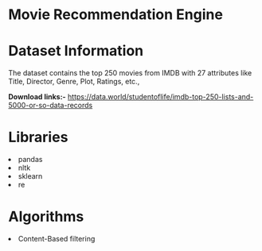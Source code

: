 # Movie Recommendation Engine

# Dataset Information

The dataset contains the top 250 movies from IMDB with 27 attributes like Title, Director, Genre, Plot, Ratings, etc.,

**Download links:-** 
https://data.world/studentoflife/imdb-top-250-lists-and-5000-or-so-data-records

# Libraries

<li>pandas
<li>nltk
<li>sklearn
<li>re


# Algorithms

<li>Content-Based filtering
